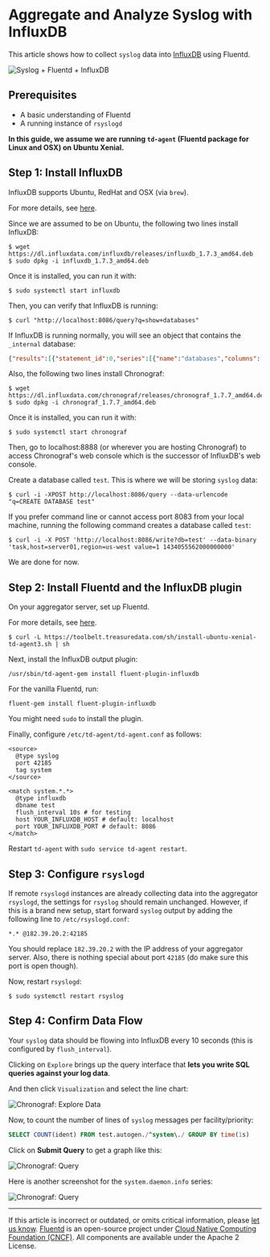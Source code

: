 # Aggregate and Analyze Syslog with InfluxDB

This article shows how to collect `syslog` data into
[InfluxDB](http://github.com/influxdb/influxdb) using Fluentd.

![Syslog + Fluentd + InfluxDB](/images/syslog-fluentd-influxdb.png)


## Prerequisites

- A basic understanding of Fluentd
- A running instance of `rsyslogd`

**In this guide, we assume we are running `td-agent` (Fluentd package for Linux
and OSX) on Ubuntu Xenial.**


## Step 1: Install InfluxDB

InfluxDB supports Ubuntu, RedHat and OSX (via `brew`).

For more details, see [here](http://influxdb.com/download/).

Since we are assumed to be on Ubuntu, the following two lines install InfluxDB:

```shell
$ wget https://dl.influxdata.com/influxdb/releases/influxdb_1.7.3_amd64.deb
$ sudo dpkg -i influxdb_1.7.3_amd64.deb
```

Once it is installed, you can run it with:

```shell
$ sudo systemctl start influxdb
```

Then, you can verify that InfluxDB is running:

```shell
$ curl "http://localhost:8086/query?q=show+databases"
```

If InfluxDB is running normally, you will see an object that contains the
`_internal` database:

```json
{"results":[{"statement_id":0,"series":[{"name":"databases","columns":["name"],"values":[["_internal"]]}]}]}
```

Also, the following two lines install Chronograf:

```shell
$ wget https://dl.influxdata.com/chronograf/releases/chronograf_1.7.7_amd64.deb
$ sudo dpkg -i chronograf_1.7.7_amd64.deb
```

Once it is installed, you can run it with:

```shell
$ sudo systemctl start chronograf
```

Then, go to localhost:8888 (or wherever you are hosting Chronograf) to access
Chronograf's web console which is the successor of InfluxDB's web console.

Create a database called `test`. This is where we will be storing `syslog` data:

```shell
$ curl -i -XPOST http://localhost:8086/query --data-urlencode "q=CREATE DATABASE test"
```

If you prefer command line or cannot access port 8083 from your local machine,
running the following command creates a database called `test`:

```shell
$ curl -i -X POST 'http://localhost:8086/write?db=test' --data-binary 'task,host=server01,region=us-west value=1 1434055562000000000'
```

We are done for now.


## Step 2: Install Fluentd and the InfluxDB plugin

On your aggregator server, set up Fluentd.

For more details, see [here](https://www.fluentd.org/download).

```shell
$ curl -L https://toolbelt.treasuredata.com/sh/install-ubuntu-xenial-td-agent3.sh | sh
```

Next, install the InfluxDB output plugin:

```shell
/usr/sbin/td-agent-gem install fluent-plugin-influxdb
```

For the vanilla Fluentd, run:

```shell
fluent-gem install fluent-plugin-influxdb
```

You might need `sudo` to install the plugin.

Finally, configure `/etc/td-agent/td-agent.conf` as follows:

```text
<source>
  @type syslog
  port 42185
  tag system
</source>

<match system.*.*>
  @type influxdb
  dbname test
  flush_interval 10s # for testing
  host YOUR_INFLUXDB_HOST # default: localhost
  port YOUR_INFLUXDB_PORT # default: 8086
</match>
```

Restart `td-agent` with `sudo service td-agent restart`.


## Step 3: Configure `rsyslogd`

If remote `rsyslogd` instances are already collecting data into the aggregator
`rsyslogd`, the settings for `rsyslog` should remain unchanged. However, if this
is a brand new setup, start forward `syslog` output by adding the following line
to `/etc/rsyslogd.conf`:

```
*.* @182.39.20.2:42185
```

You should replace `182.39.20.2` with the IP address of your aggregator
server. Also, there is nothing special about port `42185` (do make sure
this port is open though).

Now, restart `rsyslogd`:

```shell
$ sudo systemctl restart rsyslog
```


## Step 4: Confirm Data Flow

Your `syslog` data should be flowing into InfluxDB every 10 seconds (this is
configured by `flush_interval`).

Clicking on `Explore` brings up the query interface that **lets you write SQL
queries against your log data**.

And then click `Visualization` and select the line chart:

![Chronograf: Explore Data](/images/chronograf-explore-data.png)

Now, to count the number of lines of `syslog` messages per facility/priority:

```sql
SELECT COUNT(ident) FROM test.autogen./^system\./ GROUP BY time(1s)
```

Click on **Submit Query** to get a graph like this:

![Chronograf: Query](/images/chronograf-query.png)

Here is another screenshot for the `system.daemon.info` series:

![Chronograf: Query](/images/chronograf-query-2.png)


------------------------------------------------------------------------

If this article is incorrect or outdated, or omits critical information, please
[let us know](https://github.com/fluent/fluentd-docs-gitbook/issues?state=open).
[Fluentd](http://www.fluentd.org/) is an open-source project under
[Cloud Native Computing Foundation (CNCF)](https://cncf.io/). All components are
available under the Apache 2 License.
